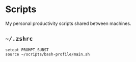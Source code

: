 # Scripts

My personal productivity scripts shared between machines.


## `~/.zshrc`

```
setopt PROMPT_SUBST
source ~/scripts/bash-profile/main.sh
```

